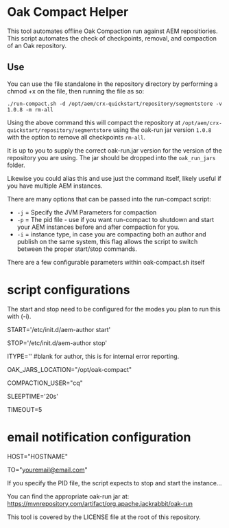 # Oak Compact Helper
This tool automates offline Oak Compaction run against AEM repositiories. This script automates the check of checkpoints, removal, and compaction of an Oak repository.
## Use
You can use the file standalone in the repository directory by performing a chmod +x on the file, then running the file as so:

`./run-compact.sh -d /opt/aem/crx-quickstart/repository/segmentstore -v 1.0.8 -m rm-all`

Using the above command this will compact the repository at `/opt/aem/crx-quickstart/repository/segmentstore` using the oak-run jar version `1.0.8` with the option to remove all checkpoints `rm-all`.

It is up to you to supply the correct oak-run.jar version for the version of the repository you are using. The jar should be dropped into the `oak_run_jars` folder.

Likewise you could alias this and use just the command itself, likely useful if you have multiple AEM instances.

There are many options that can be passed into the run-compact script:
* ```-j``` = Specify the JVM Parameters for compaction
* ```-p``` = The pid file - use if you want run-compact to shutdown and start your AEM instances before and after compaction for you.
* ```-i``` = instance type, in case you are compacting both an author and publish on the same system, this flag allows the script to switch between the proper start/stop commands.

There are a few configurable parameters within oak-compact.sh itself

# script configurations

The start and stop need to be configured for the modes you plan to run this with (-i).

START='/etc/init.d/aem-author start'

STOP='/etc/init.d/aem-author stop'

ITYPE='' #blank for author, this is for internal error reporting.

OAK_JARS_LOCATION="/opt/oak-compact"

COMPACTION_USER="cq"

SLEEPTIME='20s'

TIMEOUT=5

# email notification configuration

HOST="HOSTNAME"

TO="youremail@email.com"


If you specify the PID file, the script expects to stop and start the instance...

You can find the appropriate oak-run jar at: https://mvnrepository.com/artifact/org.apache.jackrabbit/oak-run


This tool is covered by the LICENSE file at the root of this repository.
